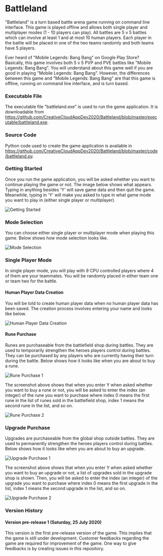 # Battleland

"Battleland" is a turn based battle arena game running on command line interface. This game is played offline and allows both single player and 
multiplayer modes (1 - 10 players can play). All battles are 5 v 5 battles which can involve at least 1 and at most 10 human players. Each
player in the battle will be placed in one of the two teams randomly and both teams have 5 players.

Ever heard of "Mobile Legends: Bang Bang" on Google Play Store? Basically, this game involves both 5 v 5 PVP and PVE battles like "Mobile Legends:
Bang Bang". You will understand about this game well if you are good in playing "Mobile Legends: Bang Bang". However, the differences between this game
and "Mobile Legends: Bang Bang" are that this game is offline, running on command line interface, and is turn based.

### Executable File

The executable file "battleland.exe" is used to run the game application. It is downloadable from 
https://github.com/CreativeCloudAppDev2020/Battleland/blob/master/executable/battleland.exe.

### Source Code

Python code used to create the game application is available in 
https://github.com/CreativeCloudAppDev2020/Battleland/blob/master/code/battleland.py.

### Getting Started

Once you run the game application, you will be asked whether you want to continue playing the game or not. The image below shows what appears.
Typing in anything besides 'Y' will save game data and then quit the game. Meanwhile, typing in 'Y' will make you asked to type in what game
mode you want to play in (either single player or multiplayer).

![Getting Started](https://github.com/CreativeCloudAppDev2020/Battleland/blob/master/images/Getting%20Started.png)

### Mode Selection

You can choose either single player or multiplayer mode when playing this game. Below shows how mode selection looks like.

![Mode Selection](https://github.com/CreativeCloudAppDev2020/Battleland/blob/master/images/Mode%20Selection.png)

### Single Player Mode

In single player mode, you will play with 9 CPU controlled players where 4 of them are your teammates. You will be randomly placed in either team one or
team two for the battle.

#### Human Player Data Creation

You will be told to create human player data when no human player data has been saved. The creation process involves entering your name and looks like below.

![Human Player Data Creation](https://github.com/CreativeCloudAppDev2020/Battleland/blob/master/images/Human%20Player%20Data%20Creation.png)

#### Rune Purchase

Runes are purchaseable from the battlefield shop during battles. They are used to temporarily strengthen the heroes players control during battles. They can be purchased
by any players who are currently having their turn during the battle. Below shows how it looks like when you are about to buy a rune.

![Rune Purchase 1](https://github.com/CreativeCloudAppDev2020/Battleland/blob/master/images/Rune%20Purchase%201.png)

The screenshot above shows that when you enter Y when asked whether you want to buy a rune or not, you will be asked to enter the index (an integer) of the rune you
want to purchase where index 0 means the first rune in the list of runes sold in the battlefield shop, index 1 means the second rune in the list, and so on.

![Rune Purchase 2](https://github.com/CreativeCloudAppDev2020/Battleland/blob/master/images/Rune%20Purchase%202.png)

### Upgrade Purchase

Upgrades are purchaseable from the global shop outside battles. They are used to permanently strengthen the heroes players control during battles. Below shows how it
looks like when you are about to buy an upgrade.

![Upgrade Purchase 1](https://github.com/CreativeCloudAppDev2020/Battleland/blob/master/images/Upgrade%20Purchase%201.png)

The screenshot above shows that when you enter Y when asked whether you want to buy an upgrade or not, a list of upgrades sold in the upgrade shop is shown. Then, you
will be asked to enter the index (an integer) of the upgrade you want to purchase where index 0 means the first upgrade in the list, index 1 means the second upgrade in
the list, and so on.

![Upgrade Purchase 2](https://github.com/CreativeCloudAppDev2020/Battleland/blob/master/images/Upgrade%20Purchase%202.png)

### Version History

#### Version pre-release 1 (Saturday, 25 July 2020)

This version is the first pre-release version of the game. This implies that the game is still under development. Customer feedbacks regarding
the game are required for improvement of the game. One way to give feedbacks is by creating issues in this repository.
